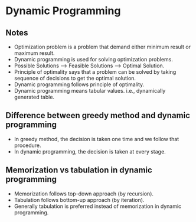 # Dynamic Programming

## Notes

- Optimization problem is a problem that demand either minimum result or maximum result.
- Dynamic programming is used for solving optimization problems.
- Possible Solutions --> Feasible Solutions --> Optimal Solution.
- Principle of optimality says that a problem can be solved by taking sequence of decisions to get the optimal solution.
- Dynamic programming follows principle of optimality.
- Dynamic programming means tabular values. i.e., dynamically generated table.

## Difference between greedy method and dynamic programming

- In greedy method, the decision is taken one time and we follow that procedure.
- In dynamic programming, the decision is taken at every stage.

## Memorization vs tabulation in dynamic programming

- Memorization follows top-down approach (by recursion).
- Tabulation follows bottom-up approach (by iteration).
- Generally tabulation is preferred instead of memorization in dynamic programming.
